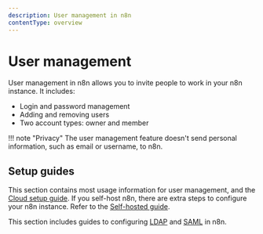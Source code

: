 ```yaml
---
description: User management in n8n
contentType: overview
---
```


# User management

User management in n8n allows you to invite people to work in your n8n instance. It includes:

* Login and password management
* Adding and removing users
* Two account types: owner and member

!!! note "Privacy"
    The user management feature doesn't send personal information, such as email or username, to n8n.

## Setup guides

This section contains most usage information for user management, and the [Cloud setup guide](/user-management/cloud-setup/). If you self-host n8n, there are extra steps to configure your n8n instance. Refer to the [Self-hosted guide](/hosting/user-management-self-hosted/).

This section includes guides to configuring [LDAP](/user-management/ldap/) and [SAML](/user-management/saml/) in n8n.
